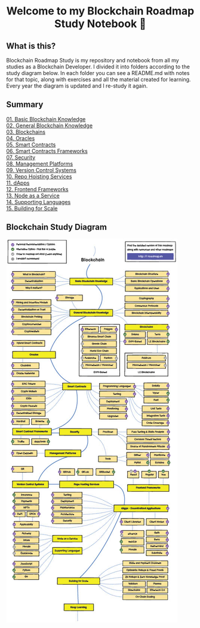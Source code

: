 <h1 align="center">Welcome to my Blockchain Roadmap Study Notebook 👋</h1>


## What is this?

Blockchain Roadmap Study is my repository and notebook from all my studies as a Blockchain Developer.
I divided it into folders according to the study diagram below. In each folder you can see a README.md with notes for that topic, along with exercises and all the material created for learning.
Every year the diagram is updated and I re-study it again.

## Summary
[01. Basic Blockchain Knowledge](01_Basic_Blockchain_Knowledge/README.md)
<br>
[02. General Blockchain Knowledge](02_General_Blockchain_Knowledge/README.md)
<br>
[03. Blockchains](03_Blockchains/README.md)
<br>
[04. Oracles](04_Oracles/README.md)
<br>
[05. Smart Contracts](05_Smart_Contracts/README.md)
<br>
[06. Smart Contracts Frameworks](06_Smart_Contracts_Frameworks/README.md)
<br>
[07. Security](07_Security/README.md)
<br>
[08. Management Platforms](08_Management_Platforms/README.md)
<br>
[09. Version Control Systems](09_Version_Control_Systems/README.md)
<br>
[10. Repo Hoisting Services](10_Repo_Hoisting_Services/README.md)
<br>
[11. dApps](11_dApps/README.md)
<br>
[12. Frontend Frameworks](12_Frontend_Frameworks/README.md)
<br>
[13. Node as a Service](13_Node_as_a_Service/README.md)
<br>
[14. Supporting Languages](14_Supporting_Languages/README.md)
<br>
[15. Building for Scale](15_Building_for_Scale/README.md)
<br>


## Blockchain Study Diagram

![](.gitbook/assets/blockchain.jpg)